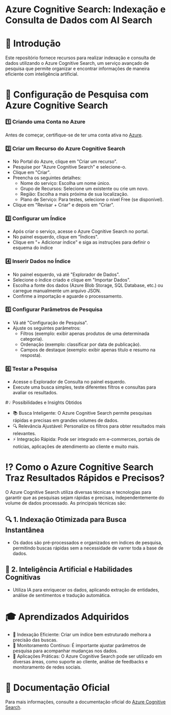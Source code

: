 # Azure Cognitive Search: Indexação e Consulta de Dados com AI Search

# 📌 Introdução
Este repositório fornece recursos para realizar indexação e consulta de dados utilizando o Azure Cognitive Search, um serviço avançado de pesquisa que permite organizar e encontrar informações de maneira eficiente com inteligência artificial.

# 🚀 Configuração de Pesquisa com Azure Cognitive Search

### 1️⃣ Criando uma Conta no Azure
Antes de começar, certifique-se de ter uma conta ativa no [Azure](https://azure.microsoft.com).

### 2️⃣ Criar um Recurso do Azure Cognitive Search
- No Portal do Azure, clique em "Criar um recurso".
- Pesquise por "Azure Cognitive Search" e selecione-o.
- Clique em "Criar".
- Preencha os seguintes detalhes:
  - Nome do serviço: Escolha um nome único.
  - Grupo de Recursos: Selecione um existente ou crie um novo.
  - Região: Escolha a mais próxima de sua localização.
  - Plano de Serviço: Para testes, selecione o nível Free (se disponível).
- Clique em "Revisar + Criar" e depois em "Criar".

### 3️⃣ Configurar um Índice
- Após criar o serviço, acesse o Azure Cognitive Search no portal.
- No painel esquerdo, clique em "Índices".
- Clique em "+ Adicionar índice" e siga as instruções para definir o esquema do índice

### 4️⃣ Inserir Dados no Índice
- No painel esquerdo, vá até "Explorador de Dados".
- Selecione o índice criado e clique em "Importar Dados".
- Escolha a fonte dos dados (Azure Blob Storage, SQL Database, etc.) ou carregue manualmente um arquivo JSON.
- Confirme a importação e aguarde o processamento.

### 5️⃣ Configurar Parâmetros de Pesquisa
- Vá até "Configuração de Pesquisa".
- Ajuste os seguintes parâmetros:
  - Filtros (exemplo: exibir apenas produtos de uma determinada categoria).
  - Ordenação (exemplo: classificar por data de publicação).
  - Campos de destaque (exemplo: exibir apenas título e resumo na resposta).

### 6️⃣ Testar a Pesquisa
- Acesse o Explorador de Consulta no painel esquerdo.
- Execute uma busca simples, teste diferentes filtros e consultas para avaliar os resultados.

#💡 Possibilidades e Insights Obtidos
- 📚 Busca Inteligente: O Azure Cognitive Search permite pesquisas rápidas e precisas em grandes volumes de dados.
- 🔍 Relevância Ajustável: Personalize os filtros para obter resultados mais relevantes.
- ⚡ Integração Rápida: Pode ser integrado em e-commerces, portais de notícias, aplicações de atendimento ao cliente e muito mais.

# ⁉️ Como o Azure Cognitive Search Traz Resultados Rápidos e Precisos?
O Azure Cognitive Search utiliza diversas técnicas e tecnologias para garantir que as pesquisas sejam rápidas e precisas, independentemente do volume de dados processado. As principais técnicas são:

## 🔍 1. Indexação Otimizada para Busca Instantânea
- Os dados são pré-processados e organizados em índices de pesquisa, permitindo buscas rápidas sem a necessidade de varrer toda a base de dados.

## 🧠 2. Inteligência Artificial e Habilidades Cognitivas
- Utiliza IA para enriquecer os dados, aplicando extração de entidades, análise de sentimentos e tradução automática.
# 🎓 Aprendizados Adquiridos
- 🔹 Indexação Eficiente: Criar um índice bem estruturado melhora a precisão das buscas.
- 🔹 Monitoramento Contínuo: É importante ajustar parâmetros de pesquisa para acompanhar mudanças nos dados.
- 🔹 Aplicações Práticas: O Azure Cognitive Search pode ser utilizado em diversas áreas, como suporte ao cliente, análise de feedbacks e monitoramento de redes sociais.
  
# 📜 Documentação Oficial
Para mais informações, consulte a documentação oficial do [Azure Cognitive Search](https://microsoftlearning.github.io/mslearn-ai-fundamentals/Instructions/Labs/11-ai-search.html).
